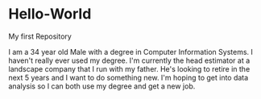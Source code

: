 # Hello-World
My first Repository

I am a 34 year old Male with a degree in Computer Information Systems. I haven't really ever used my degree. I'm currently the head estimator at a landscape company that I run with my father. He's looking to retire in the next 5 years and I want to do something new. I'm hoping to get into data analysis so I can both use my degree and get a new job. 
